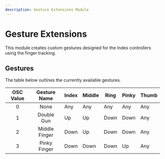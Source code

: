```yaml
---
description: Gesture Extensions Module
---
```


# Gesture Extensions
This module creates custom gestures designed for the Index controllers using the finger tracking.

## Gestures
The table below outlines the currently available gestures.

| OSC Value | Gesture Name | Index | Middle | Ring | Pinky | Thumb |
| :--: | :--: | ---- | ---- | ---- | ---- | --- |
| 0 | None | Any | Any | Any | Any | Any |
| 1 | Double Gun | Up | Up | Down | Down | Any |
| 2 | Middle Finger | Down | Up | Down | Down | Any |
| 3 | Pinky Finger | Down | Down | Down | Up | Any |